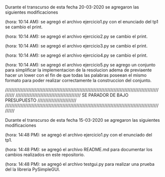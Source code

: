 Durante el transcurso de esta fecha 20-03-2020 se agregaron las siguientes modificaciones

(hora: 10:14 AM): se agregó el archivo ejercicio1.py con el enunciado del tp1 se cambio el print.

(hora: 10:14 AM): se agregó el archivo ejercicio2.py se cambio el print.

(hora: 10:14 AM): se agregó el archivo ejercicio3.py se cambio el print.

(hora: 10:14 AM): se agregó el archivo ejercicio4.py se cambio el print.

(hora: 10:14 AM): se agregó el archivo ejercicio5.py se agrego un conjunto para simplificar la implementacion de la resolucion adema de previaente hacer un lower con el fin de que todas las palabras poseean el mismo formato para poder realizar correctamente la construccion del conjunto.

/////////////////////////////////////////////////////////////////////////////////////////////////////////
//////////////////////////////////////////     SE PARADOR DE BAJO PRESUPUESTO   /////////////////////////
/////////////////////////////////////////////////////////////////////////////////////////////////////////


Durante el transcurso de esta fecha 15-03-2020 se agregaron las siguientes modificaciones

(hora: 14:48 PM): se agregó el archivo ejercicio1.py con el enunciado del tp1.

(hora: 14:48 PM): se agregó el archivo README.md para documentar los cambios realizados en este repositorio.

(hora: 14:48 PM): se agregó el archivo testgui.py para realizar una prueba del la libreria PySimpleGUI.
